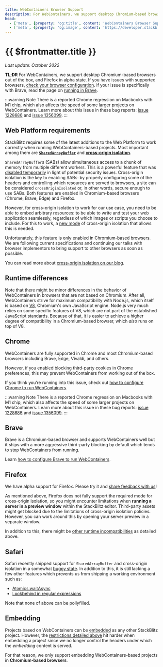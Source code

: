 ```yaml
---
title: WebContainers Browser Support
description: For WebContainers, we support desktop Chromium-based browsers out of the box, and Firefox in alpha state.
head:
  - ['meta', {property: 'og:title', content: 'WebContainers Browser Support'}]
  - ['meta', {property: 'og:image', content: 'https://developer.stackblitz.com/img/og/webcontainer-browser-support.png'}]
---
```


# {{ $frontmatter.title }}

_Last update: October 2022_

**TL;DR** For WebContainers, we support desktop Chromium-based browsers out of the box, and Firefox in alpha state. If you have issues with supported browsers, [check your browser configuration](/platform/webcontainers/browser-config). If your issue is specifically with Brave, read the page on [running in Brave](/platform/webcontainers/browser-config-brave).

:::warning Note
There is a reported Chrome regression on Macbooks with M1 chip, which also affects the speed of some larger projects on WebContainers. Learn more about this issue in these bug reports: [issue 1228686](https://bugs.chromium.org/p/chromium/issues/detail?id=1228686) and [issue 1356099](https://bugs.chromium.org/p/chromium/issues/detail?id=1356099).
:::

## Web Platform requirements

StackBlitz requires some of the latest additions to the Web Platform to work correctly when running WebContainers-based projects. Most important among them are **[`SharedArrayBuffer`](https://developer.mozilla.org/en-US/docs/Web/JavaScript/Reference/Global_Objects/SharedArrayBuffer)** and **[cross-origin isolation](https://developer.mozilla.org/en-US/docs/Web/API/crossOriginIsolated)**.

`SharedArrayBuffer`s (SABs) allow simultaneous access to a chunk of memory from multiple different workers. This is a powerful feature that was [disabled temporarily](https://developer.mozilla.org/en-US/docs/Web/JavaScript/Reference/Global_Objects/SharedArrayBuffer#security_requirements) in light of potential security issues. Cross-origin isolation is the key to enabling SABs: by properly configuring some of the headers and controlling which resources are served to browsers, a site can be considered `crossOriginIsolated` or, in other words, secure enough to use SABs. Both features are enabled in Chromium-based browsers (Chrome, Brave, Edge) and Firefox.

However, for cross-origin isolation to work for our use case, you need to be able to embed arbitrary resources: to be able to write and test your web application seamlessly, regardless of which images or scripts you choose to include. For this to work, a [new mode](https://github.com/WICG/credentiallessness) of cross-origin isolation that allows this is needed.

Unfortunately, this feature is only enabled in Chromium-based browsers. We are following current specifications and continuing our talks with browser implementors to bring support to other browsers as soon as possible.

You can read more about [cross-origin isolation on our blog](https://blog.stackblitz.com/posts/cross-browser-with-coop-coep/).

## Runtime differences

Note that there might be minor differences in the behavior of WebContainers in browsers that are not based on Chromium. After all, WebContainers strive for maximum compatibility with Node.js, which itself is based on [V8](https://v8.dev/), Chromium's own JavaScript engine. Node.js very much relies on some specific features of V8, which are not part of the established JavaScript standards. Because of that, it is easier to achieve a higher degree of compatibility in a Chromium-based browser, which _also_ runs on top of V8.

## Chrome

WebContainers are fully supported in Chrome and most Chromium-based browsers including Brave, Edge, Vivaldi, and others.

However, if you enabled blocking third-party cookies in Chrome preferences, this may prevent WebContainers from working out of the box.

If you think you’re running into this issue, check out [how to configure Chrome to run WebContainers](/platform/webcontainers/browser-config).

:::warning Note
There is a reported Chrome regression on Macbooks with M1 chip, which also affects the speed of some larger projects on WebContainers. Learn more about this issue in these bug reports: [issue 1228686](https://bugs.chromium.org/p/chromium/issues/detail?id=1228686) and [issue 1356099](https://bugs.chromium.org/p/chromium/issues/detail?id=1356099).
:::

## Brave

Brave is a Chromium-based browser and supports WebContainers well but it ships with a more aggressive third-party blocking by default which tends to stop WebContainers from running.

Learn [how to configure Brave to run WebContainers](/platform/webcontainers/browser-config-brave).

## Firefox

We have alpha support for Firefox. Please try it and [share feedback with us](https://github.com/stackblitz/webcontainer-core/issues/new/choose)!

As mentioned above, Firefox does not fully support the required mode for cross-origin isolation, so you might encounter limitations when **running a server in a preview window** within the StackBlitz editor. Third-party assets might get blocked due to the limitations of cross-origin isolation policies. However, you can work around this by opening your server preview in a separate window.

In addition to this, there might be [other runtime incompatibilities](#runtime-differences) as detailed above.

## Safari

Safari recently shipped support for `SharedArrayBuffer` and cross-origin isolation in a somewhat [buggy state](https://bugs.webkit.org/show_bug.cgi?id=238442). In addition to this, it is still lacking a few other features which prevents us from shipping a working environment such as:

* [Atomics.waitAsync](https://github.com/tc39/proposal-atomics-wait-async)
* [Lookbehind in regular expressions](https://developer.mozilla.org/en-US/docs/Web/JavaScript/Guide/Regular_Expressions/Assertions)

Note that none of above can be pollyfilled.

## Embedding

Projects based on WebContainers can be [embedded](/guides/integration/embedding) as any other StackBlitz project. However, the [restrictions detailed above](#web-platform-requirements) hit harder when embedding a project since we no longer control the headers under which the _embedding_ content is served.

For that reason, we only support embedding WebContainers-based projects in **Chromium-based browsers**.
